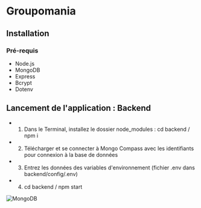 # Groupomania

## Installation 
### Pré-requis
- Node.js 
- MongoDB
- Express
- Bcrypt
- Dotenv

## Lancement de l'application : Backend
- 1. Dans le Terminal, installez le dossier node_modules : cd backend / npm i
- 2. Télécharger et se connecter à Mongo Compass avec les identifiants pour connexion à la base de données 
- 3. Entrez les données des variables d'environnement (fichier .env dans backend/config/.env)
- 4. cd backend / npm start

![MongoDB](https://user-images.githubusercontent.com/96197835/212495031-6b447261-997d-4047-b09e-4708c4e64202.jpg)



